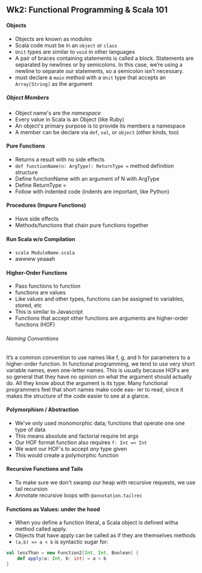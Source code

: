 ## Wk2: Functional Programming & Scala 101

#### Objects

* Objects are known as modules
* Scala code must be in an `object` or `class`
* `Unit` types are similar to `void` in other languages
* A pair of braces containing statements is called a block. Statements are separated by newlines or by semicolons. In this case, we’re using a newline to separate our statements, so a semicolon isn’t necessary.
* must declare a `main` method with a `Unit` type that accepts an `Array[String]` as the argument

##### Object Members

- Object name's are the _namespace_
- Every value in Scala is an Object (like Ruby)
- An object's primary purpose is to provide its members a namespace
- A member can be declare via `def`, `val`, or `object` (other kinds, too)

#### Pure Functions

* Returns a result with no side effects
* `def functionName(n: ArgType): ReturnType =` method definition structure
* Define functionName with an argument of N with ArgType
* Define ReturnType =
* Follow with indented code (indents are important, like Python)

#### Procedures (Impure Functions)

* Have side effects
* Methods/functions that chain pure functions together

#### Run Scala w/o Compilation

* `scala ModuleName.scala` 
* awwww yeaaah

#### Higher-Order Functions

* Pass functions to function
* functions are values
* Like values and other types, functions can be assigned to variables, stored, etc
* This is similar to Javascript
* Functions that accept other functions are arguments are higher-order functions (HOF)

###### Naming Conventions

It’s a common convention to use names like f, g, and h for parameters to a higher-order function. In functional programming, we tend to use very short variable names, even one-letter names. This is usually because HOFs are so general that they have no opinion on what the argument should actually do. All they know about the argument is its type. Many functional programmers feel that short names make code eas- ier to read, since it makes the structure of the code easier to see at a glance.

#### Polymorphism / Abstraction

* We've only used monomorphic data; functions that operate one one type of data
* This means absolute and factorial require Int args
* Our HOF format function also requires `f: Int => Int`
* We want our HOF's to accept _any_ type given
* This would create a polymorphic function

#### Recursive Functions and Tails

* To make sure we don't swamp our heap with recursive requests, we use tail recursion
* Annotate recursive loops with `@annotation.tailrec`

#### Functions as Values: under the hood

* When you define a function literal, a Scala object is defined witha method called apply.
* Objects that have apply can be called as if they are themselves methods
* `(a,b) => a < b` is syntactic sugar for:

```scala
val lessThan = new Function2[Int, Int, Boolean] {
    def apply(a: Int, b: int) = a < b
}
 ```